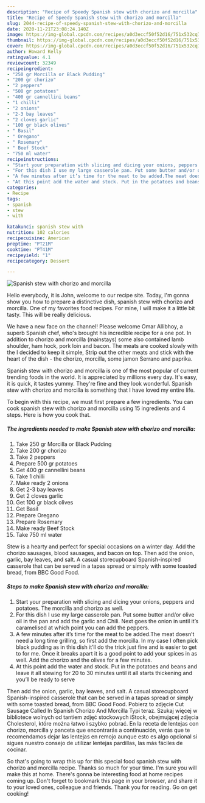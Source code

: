 ```yaml
---
description: "Recipe of Speedy Spanish stew with chorizo and morcilla"
title: "Recipe of Speedy Spanish stew with chorizo and morcilla"
slug: 2044-recipe-of-speedy-spanish-stew-with-chorizo-and-morcilla
date: 2020-11-21T23:08:24.140Z
image: https://img-global.cpcdn.com/recipes/a0d3eccf50f52d16/751x532cq70/spanish-stew-with-chorizo-and-morcilla-recipe-main-photo.jpg
thumbnail: https://img-global.cpcdn.com/recipes/a0d3eccf50f52d16/751x532cq70/spanish-stew-with-chorizo-and-morcilla-recipe-main-photo.jpg
cover: https://img-global.cpcdn.com/recipes/a0d3eccf50f52d16/751x532cq70/spanish-stew-with-chorizo-and-morcilla-recipe-main-photo.jpg
author: Howard Kelly
ratingvalue: 4.1
reviewcount: 32349
recipeingredient:
- "250 gr Morcilla or Black Pudding"
- "200 gr chorizo"
- "2 peppers"
- "500 gr potatoes"
- "400 gr cannellini beans"
- "1 chilli"
- "2 onions"
- "2-3 bay leaves"
- "2 cloves garlic"
- "100 gr black olives"
- " Basil"
- " Oregano"
- " Rosemary"
- " Beef Stock"
- "750 ml water"
recipeinstructions:
- "Start your preparation with slicing and dicing your onions, peppers and potatoes. The morcilla and chorizo as well."
- "For this dish I use my large casserole pan. Put some butter and/or olive oil in the pan and add the garlic and Chili. Next goes the onion in until it’s caramelised at which point you can add the peppers."
- "A few minutes after it’s time for the meat to be added.The meat doesn’t need a long time grilling, so first add the morcilla. In my case I often pick black pudding as in this dish it’ll do the trick just fine and is easier to get to for me. Once it breaks apart it is a good point to add your spices in as well. Add the chorizo and the olives for a few minutes."
- "At this point add the water and stock. Put in the potatoes and beans and leave it all stewing for 20 to 30 minutes until it all starts thickening and you’ll be ready to serve"
categories:
- Recipe
tags:
- spanish
- stew
- with

katakunci: spanish stew with 
nutrition: 102 calories
recipecuisine: American
preptime: "PT21M"
cooktime: "PT41M"
recipeyield: "1"
recipecategory: Dessert

---
```



![Spanish stew with chorizo and morcilla](https://img-global.cpcdn.com/recipes/a0d3eccf50f52d16/751x532cq70/spanish-stew-with-chorizo-and-morcilla-recipe-main-photo.jpg)

Hello everybody, it is John, welcome to our recipe site. Today, I'm gonna show you how to prepare a distinctive dish, spanish stew with chorizo and morcilla. One of my favorites food recipes. For mine, I will make it a little bit tasty. This will be really delicious.

We have a new face on the channel! Please welcome Omar Allibhoy, a superb Spanish chef, who&#39;s brought his incredible recipe for a one pot. In addition to chorizo and morcilla (mainstays) some also contained lamb shoulder, ham hock, pork loin and bacon. The meats are cooked slowly with the I decided to keep it simple, Strip out the other meats and stick with the heart of the dish - the chorizo, morcilla, some jamon Serrano and paprika.

Spanish stew with chorizo and morcilla is one of the most popular of current trending foods in the world. It is appreciated by millions every day. It's easy, it is quick, it tastes yummy. They're fine and they look wonderful. Spanish stew with chorizo and morcilla is something that I have loved my entire life.


To begin with this recipe, we must first prepare a few ingredients. You can cook spanish stew with chorizo and morcilla using 15 ingredients and 4 steps. Here is how you cook that.

<!--inarticleads1-->

##### The ingredients needed to make Spanish stew with chorizo and morcilla:

1. Take 250 gr Morcilla or Black Pudding
1. Take 200 gr chorizo
1. Take 2 peppers
1. Prepare 500 gr potatoes
1. Get 400 gr cannellini beans
1. Take 1 chilli
1. Make ready 2 onions
1. Get 2-3 bay leaves
1. Get 2 cloves garlic
1. Get 100 gr black olives
1. Get  Basil
1. Prepare  Oregano
1. Prepare  Rosemary
1. Make ready  Beef Stock
1. Take 750 ml water


Stew is a hearty and perfect for special occasions on a winter day. Add the chorizo sausages, blood sausages, and bacon on top. Then add the onion, garlic, bay leaves, and salt. A casual storecupboard Spanish-inspired casserole that can be served in a tapas spread or simply with some toasted bread, from BBC Good Food. 

<!--inarticleads2-->

##### Steps to make Spanish stew with chorizo and morcilla:

1. Start your preparation with slicing and dicing your onions, peppers and potatoes. The morcilla and chorizo as well.
1. For this dish I use my large casserole pan. Put some butter and/or olive oil in the pan and add the garlic and Chili. Next goes the onion in until it’s caramelised at which point you can add the peppers.
1. A few minutes after it’s time for the meat to be added.The meat doesn’t need a long time grilling, so first add the morcilla. In my case I often pick black pudding as in this dish it’ll do the trick just fine and is easier to get to for me. Once it breaks apart it is a good point to add your spices in as well. Add the chorizo and the olives for a few minutes.
1. At this point add the water and stock. Put in the potatoes and beans and leave it all stewing for 20 to 30 minutes until it all starts thickening and you’ll be ready to serve


Then add the onion, garlic, bay leaves, and salt. A casual storecupboard Spanish-inspired casserole that can be served in a tapas spread or simply with some toasted bread, from BBC Good Food. Pobierz to zdjęcie Cut Sausage Called In Spanish Chorizo And Morcilla Typi teraz. Szukaj więcej w bibliotece wolnych od tantiem zdjęć stockowych iStock, obejmującej zdjęcia Cholesterol, które można łatwo i szybko pobrać. En la receta de lentejas con chorizo, morcilla y panceta que encontrarás a continuación, verás que te recomendamos dejar las lentejas en remojo aunque esto es algo opcional si sigues nuestro consejo de utilizar lentejas pardillas, las más fáciles de cocinar. 

So that's going to wrap this up for this special food spanish stew with chorizo and morcilla recipe. Thanks so much for your time. I'm sure you will make this at home. There's gonna be interesting food at home recipes coming up. Don't forget to bookmark this page in your browser, and share it to your loved ones, colleague and friends. Thank you for reading. Go on get cooking!
